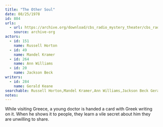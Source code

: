 ```yaml
---
title: "The Other Soul"
date: 08/25/1978
id: 884
urls: 
  - url: https://archive.org/download/cbs_radio_mystery_theater/cbs_radio_mystery_theater-0851-0900.zip/cbs_radio_mystery_theater-0851-0900%2Fcbsrmt_0884_the_other_soul.mp3
    source: archive-org
actors:  
  - id: 151
    name: Russell Horton  
  - id: 49
    name: Mandel Kramer  
  - id: 264
    name: Ann Williams  
  - id: 20
    name: Jackson Beck
writers:  
  - id: 284
    name: Gerald Keane
searchable: Russell Horton,Mandel Kramer,Ann Williams,Jackson Beck Gerald Keane
notes:  
---
```

While visiting Greece, a young doctor is handed a card with Greek writing on it. When he shows it to people, they learn a vile secret about him they are unwilling to share.